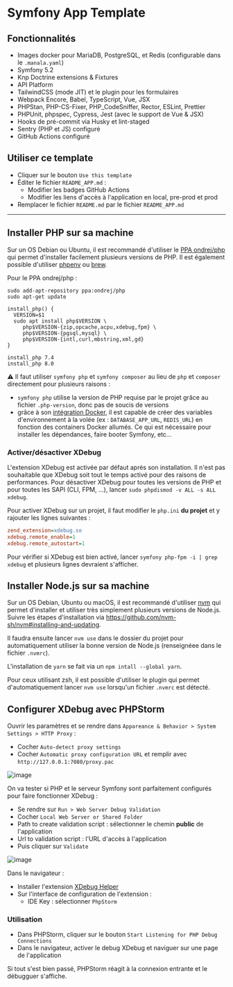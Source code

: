 # Symfony App Template

## Fonctionnalités

- Images docker pour MariaDB, PostgreSQL, et Redis (configurable dans le `.manala.yaml`)
- Symfony 5.2
- Knp Doctrine extensions & Fixtures
- API Platform
- TailwindCSS (mode JIT) et le plugin pour les formulaires
- Webpack Encore, Babel, TypeScript, Vue, JSX
- PHPStan, PHP-CS-Fixer, PHP_CodeSniffer, Rector, ESLint, Prettier
- PHPUnit, phpspec, Cypress, Jest (avec le support de Vue & JSX)
- Hooks de pré-commit via Husky et lint-staged
- Sentry (PHP et JS) configuré
- GitHub Actions configuré

## Utiliser ce template

- Cliquer sur le bouton `Use this template`
- Éditer le fichier `README_APP.md` :
  - Modifier les badges GitHub Actions
  - Modifier les liens d'accès à l'application en local, pre-prod et prod
- Remplacer le fichier `README.md` par le fichier `README_APP.md`

---

## Installer PHP sur sa machine

Sur un OS Debian ou Ubuntu, il est recommandé d'utiliser le [PPA ondrej/php](https://launchpad.net/~ondrej/+archive/ubuntu/php/)
qui permet d'installer facilement plusieurs versions de PHP. Il est également possible d'utiliser [phpenv](https://github.com/phpenv/phpenv-installer) ou [brew](https://formulae.brew.sh/formula/php).

Pour le PPA ondrej/php :

```shell
sudo add-apt-repository ppa:ondrej/php
sudo apt-get update

install_php() {
  VERSION=$1
  sudo apt install php$VERSION \
     php$VERSION-{zip,opcache,acpu,xdebug,fpm} \
     php$VERSION-{pgsql,mysql} \
     php$VERSION-{intl,curl,mbstring,xml,gd}
}

install_php 7.4
install_php 8.0
```

:warning: Il faut utiliser `symfony php` et `symfony composer` au lieu de `php` et `composer` directement pour plusieurs raisons :

- `symfony php` utilise la version de PHP requise par le projet grâce au fichier `.php-version`, donc pas de soucis de versions
- grâce à son [intégration Docker](https://symfony.com/doc/current/setup/symfony_server.html#docker-integration), il est capable
  de créer des variables d'environnement à la volée (ex : `DATABASE_APP_URL`, `REDIS_URL`) en fonction des containers Docker allumés.
  Ce qui est nécessaire pour installer les dépendances, faire booter Symfony, etc...

### Activer/désactiver XDebug

L'extension XDebug est activée par défaut après son installation. Il n'est pas souhaitable que XDebug soit tout le temps activé pour des raisons de performances.
Pour désactiver XDebug pour toutes les versions de PHP et pour toutes les SAPI (CLI, FPM, ...), lancer `sudo phpdismod -v ALL -s ALL xdebug`.

Pour activer XDebug sur un projet, il faut modifier le `php.ini` **du projet** et y rajouter les lignes suivantes :

```ini
zend_extension=xdebug.so
xdebug.remote_enable=1
xdebug.remote_autostart=1
```

Pour vérifier si XDebug est bien activé, lancer `symfony php-fpm -i | grep xdebug` et plusieurs lignes devraient s'afficher.

## Installer Node.js sur sa machine

Sur un OS Debian, Ubuntu ou macOS, il est recommandé d'utiliser [nvm](https://github.com/nvm-sh/nvm) qui permet d'installer et utiliser
très simplement plusieurs versions de Node.js.
Suivre les étapes d'installation via https://github.com/nvm-sh/nvm#installing-and-updating.

Il faudra ensuite lancer `nvm use` dans le dossier du projet pour automatiquement utiliser la bonne version de Node.js (renseignéee dans
le fichier `.nvmrc`).

L'installation de `yarn` se fait via un `npm intall --global yarn`.

Pour ceux utilisant zsh, il est possible d'utiliser le plugin [](https://github.com/aspirewit/zsh-nvm-auto-switch)
qui permet d'automatiquement lancer `nvm use` lorsqu'un fichier `.nvmrc` est détecté.

## Configurer XDebug avec PHPStorm

Ouvrir les paramètres et se rendre dans `Appareance & Behavior > System Settings > HTTP Proxy` :

- Cocher `Auto-detect proxy settings`
- Cocher `Automatic proxy configuration URL` et remplir avec `http://127.0.0.1:7080/proxy.pac`

![image](https://user-images.githubusercontent.com/2103975/114427235-2fea3580-9bbb-11eb-9a9a-4330f946ec83.png)

On va tester si PHP et le serveur Symfony sont parfaitement configurés pour faire fonctionner XDebug :

- Se rendre sur `Run > Web Server Debug Validation`
- Cocher `Local Web Server or Shared Folder`
- Path to create validation script : sélectionner le chemin **public** de l'application
- Url to validation script : l'URL d'accès à l'application
- Puis cliquer sur `Validate`

![image](https://user-images.githubusercontent.com/2103975/114427717-a850f680-9bbb-11eb-9868-ea507c20f83c.png)

Dans le navigateur :

- Installer l'extension [XDebug Helper](https://github.com/mac-cain13/xdebug-helper-for-chrome)
- Sur l'interface de configuration de l'extension :
  - IDE Key : sélectionner `PhpStorm`

### Utilisation

- Dans PHPStorm, cliquer sur le bouton `Start Listening for PHP Debug Connections`
- Dans le navigateur, activer le debug XDebug et naviguer sur une page de l'application

Si tout s'est bien passé, PHPStorm réagit à la connexion entrante et le débugguer s'affiche.
